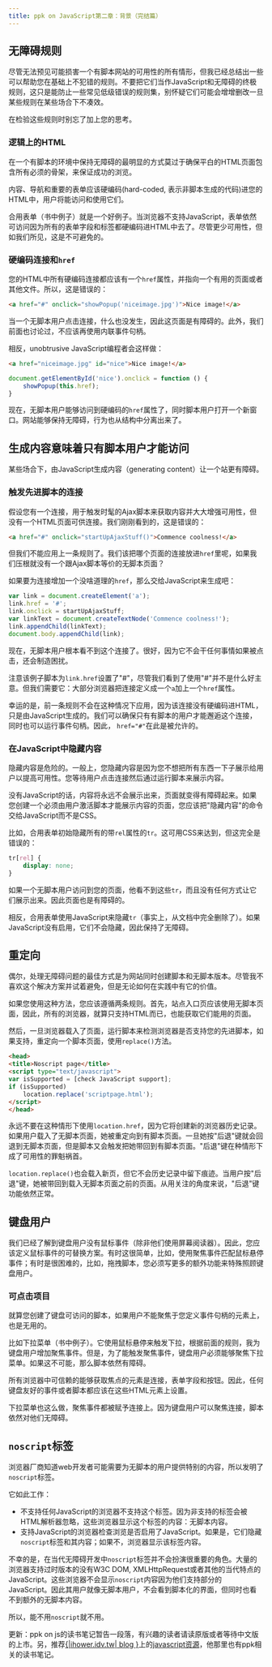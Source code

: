 ```yaml
---
title: ppk on JavaScript第二章：背景（完结篇）
---
```

## 无障碍规则

尽管无法预见可能损害一个有脚本网站的可用性的所有情形，但我已经总结出一些可以帮助您在基础上不犯错的规则。不要把它们当作JavaScript和无障碍的终极规则，这只是能防止一些常见低级错误的规则集，别怀疑它们可能会增增删改一旦某些规则在某些场合下不凑效。

在检验这些规则时别忘了加上您的思考。

### 逻辑上的HTML

在一个有脚本的环境中保持无障碍的最明显的方式莫过于确保平白的HTML页面包含所有必须的骨架，来保证成功的浏览。

内容、导航和重要的表单应该硬编码(hard-coded, 表示非脚本生成的代码)进您的HTML中，用户将能访问和使用它们。

合用表单（书中例子）就是一个好例子。当浏览器不支持JavaScript，表单依然可访问因为所有的表单字段和标签都硬编码进HTML中去了。尽管更少可用性，但如我们所见，这是不可避免的。

### 硬编码连接和`href`

您的HTML中所有硬编码连接都应该有一个`href`属性，并指向一个有用的页面或者其他文件。所以，这是错误的：

```html
<a href="#" onclick="showPopup('niceimage.jpg')">Nice image!</a>
```

当一个无脚本用户点击连接，什么也没发生，因此这页面是有障碍的。此外，我们前面也讨论过，不应该再使用内联事件句柄。

相反，unobtrusive JavaScript编程者会这样做：

```html
<a href="niceimage.jpg" id="nice">Nice image!</a>
```

```js
document.getElementById('nice').onclick = function () {
    showPopup(this.href);
}
```

现在，无脚本用户能够访问到硬编码的`href`属性了，同时脚本用户打开一个新窗口。网站能够保持无障碍，行为也从结构中分离出来了。

## 生成内容意味着只有脚本用户才能访问

某些场合下，由JavaScript生成内容（generating content）让一个站更有障碍。

### 触发先进脚本的连接

假设您有一个连接，用于触发时髦的Ajax脚本来获取内容并大大增强可用性，但没有一个HTML页面可供连接。我们刚刚看到的，这是错误的：

```html
<a href="#" onclick="startUpAjaxStuff()">Commence coolness!</a>
```

但我们不能应用上一条规则了。我们该把哪个页面的连接放进`href`里呢，如果我们压根就没有一个跟Ajax脚本等价的无脚本页面？

如果要为连接增加一个没啥道理的`href`，那么交给JavaScript来生成吧：

```js
var link = document.createElement('a');
link.href = '#';
link.onclick = startUpAjaxStuff;
var linkText = document.createTextNode('Commence coolness!');
link.appendChild(linkText);
document.body.appendChild(link);
```

现在，无脚本用户根本看不到这个连接了。很好，因为它不会干任何事情如果被点击，还会制造困扰。

注意该例子脚本为`link.href`设置了"\#"，尽管我们看到了使用"\#"并不是什么好主意。但我们需要它：大部分浏览器把连接定义成一个`a`加上一个`href`属性。

幸运的是，前一条规则不会在这种情况下应用，因为该连接没有硬编码进HTML，只是由JavaScript生成的。我们可以确保只有有脚本的用户才能邂逅这个连接，同时也可以运行事件句柄。因此， `href="#"`在此是被允许的。

### 在JavaScript中隐藏内容

隐藏内容是危险的。一般上，您隐藏内容是因为您不想把所有东西一下子展示给用户以提高可用性。您等待用户点击连接然后通过运行脚本来展示内容。

没有JavaScript的话，内容将永远不会展示出来，页面就变得有障碍起来。如果您创建一个必须由用户激活脚本才能展示内容的页面，您应该把"隐藏内容"的命令交给JavaScript而不是CSS。

比如，合用表单初始隐藏所有的带`rel`属性的`tr`。这可用CSS来达到，但这完全是错误的：

```css
tr[rel] {
    display: none;
}
```

如果一个无脚本用户访问到您的页面，他看不到这些`tr`，而且没有任何方式让它们展示出来。因此页面也是有障碍的。

相反，合用表单使用JavaScript来隐藏`tr`（事实上，从文档中完全删除了）。如果JavaScript没有启用，它们不会隐藏，因此保持了无障碍。

## 重定向

偶尔，处理无障碍问题的最佳方式是为网站同时创建脚本和无脚本版本。尽管我不喜欢这个解决方案并试着避免，但是无论如何在实践中有它的价值。

如果您使用这种方法，您应该遵循两条规则。首先，站点入口页应该使用无脚本页面，因此，所有的浏览器，就算只支持HTML而已，也能获取它们能用的页面。

然后，一旦浏览器载入了页面，运行脚本来检测浏览器是否支持您的先进脚本，如果支持，重定向一个脚本页面，使用`replace()`方法。

```html
<head>
<title>Noscript page</title>
<script type="text/javascript">
var isSupported = [check JavaScript support];
if (isSupported)
    location.replace('scriptpage.html');
</script>
</head>
```

永远不要在这种情形下使用`location.href`，因为它将创建新的浏览器历史记录。如果用户载入了无脚本页面，她被重定向到有脚本页面。一旦她按"后退"键就会回退到无脚本页面，但是脚本又会触发把她带回到有脚本页面。"后退"键在种情形下成了可用性的罪魁祸首。

`location.replace()`也会载入新页，但它不会历史记录中留下痕迹。当用户按"后退"键，她被带回到载入无脚本页面之前的页面。从用关注的角度来说，"后退"键功能依然正常。

## 键盘用户

我们已经了解到键盘用户没有鼠标事件（除非他们使用屏幕阅读器）。因此，您应该定义鼠标事件的可替换方案。有时这很简单，比如，使用聚焦事件匹配鼠标悬停事件；有时是很困难的，比如，拖拽脚本，您必须写更多的额外功能来特殊照顾键盘用户。

### 可点击项目

就算您创建了键盘可访问的脚本，如果用户不能聚焦于您定义事件句柄的元素上，也是无用的。

比如下拉菜单（书中例子）。它使用鼠标悬停来触发下拉，根据前面的规则，我为键盘用户增加聚焦事件。但是，为了能触发聚焦事件，键盘用户必须能够聚焦下拉菜单。如果这不可能，那么脚本依然有障碍。

所有浏览器中可信赖的能够获取焦点的元素是连接，表单字段和按钮。因此，任何键盘友好的事件或者脚本都应该在这些HTML元素上设置。

下拉菜单也这么做，聚焦事件都被赋予连接上。因为键盘用户可以聚焦连接，脚本依然对他们无障碍。

## `noscript`标签

浏览器厂商知道web开发者可能需要为无脚本的用户提供特别的内容，所以发明了`noscript`标签。

它如此工作：

* 不支持任何JavaScript的浏览器不支持这个标签。因为非支持的标签会被HTML解析器忽略，这些浏览器显示这个标签的内容：无脚本内容。
* 支持JavaScript的浏览器检查浏览是否启用了JavaScript。如果是，它们隐藏`noscript`标签和其内容；如果不，浏览器显示该标签内容。

不幸的是，在当代无障碍开发中`noscript`标签并不会扮演很重要的角色。大量的浏览器支持过时版本的没有W3C DOM, XMLHttpRequest或者其他的当代特点的JavaScript。这些浏览器不会显示`noscript`内容因为他们支持部分的JavaScript。因此其用户就像无脚本用户，不会看到脚本化的界面，但同时也看不到额外的无脚本内容。

所以，能不用`noscript`就不用。

更新：ppk on js的读书笔记暂告一段落，有兴趣的读者请读原版或者等待中文版的上市。另，推荐[{|ihower.idv.tw| blog }][0]上的[javascript资源][1]，他那里也有ppk相关的读书笔记。

[0]: http://ihower.idv.tw/blog/
[1]: http://ihower.idv.tw/blog/archives/category/javascript/